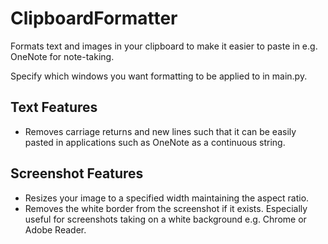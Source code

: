 # ClipboardFormatter
Formats text and images in your clipboard to make it easier to paste in e.g. OneNote for note-taking.

Specify which windows you want formatting to be applied to in main.py.

## Text Features
- Removes carriage returns and new lines such that it can be easily pasted in applications such as OneNote as a continuous string.

## Screenshot Features
- Resizes your image to a specified width maintaining the aspect ratio.
- Removes the white border from the screenshot if it exists. Especially useful for screenshots taking on a white background e.g. Chrome or Adobe Reader.
